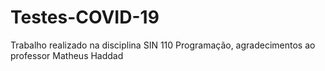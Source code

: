 # Testes-COVID-19
Trabalho realizado na disciplina SIN  110 Programação, agradecimentos ao professor Matheus Haddad 